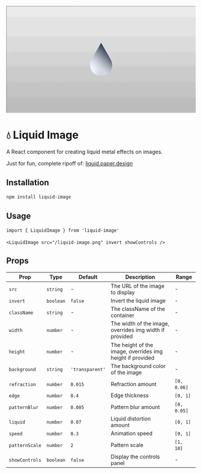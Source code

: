 <p align="center">
  <img src="public/droplet.gif" alt="Liquid Image Demo" />
</p>

# 💧 Liquid Image

A React component for creating liquid metal effects on images.

Just for fun, complete ripoff of: <a href="https://liquid.paper.design">liquid.paper.design</a>

## Installation

```bash
npm install liquid-image
```

## Usage

```tsx
import { LiquidImage } from 'liquid-image'

<LiquidImage src="/liquid-image.png" invert showControls />
```

## Props

| Prop | Type | Default | Description | Range |
|------|------|---------|-------------|--------|
| `src` | `string` | - | The URL of the image to display | - |
| `invert` | `boolean` | `false` | Invert the liquid image | - |
| `className` | `string` | - | The className of the container | - |
| `width` | `number` | - | The width of the image, overrides img width if provided | - |
| `height` | `number` | - | The height of the image, overrides img height if provided | - |
| `background` | `string` | `'transparent'` | The background color of the image | - |
| `refraction` | `number` | `0.015` | Refraction amount | `[0, 0.06]` |
| `edge` | `number` | `0.4` | Edge thickness | `[0, 1]` |
| `patternBlur` | `number` | `0.005` | Pattern blur amount | `[0, 0.05]` |
| `liquid` | `number` | `0.07` | Liquid distortion amount | `[0, 1]` |
| `speed` | `number` | `0.3` | Animation speed | `[0, 1]` |
| `patternScale` | `number` | `2` | Pattern scale | `[1, 10]` |
| `showControls` | `boolean` | `false` | Display the controls panel | - |
